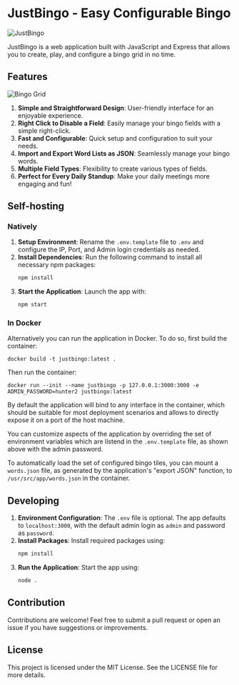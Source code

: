 # JustBingo - Easy Configurable Bingo

![JustBingo](https://github.com/user-attachments/assets/f136216a-919f-484f-b415-73798bbfc387)

JustBingo is a web application built with JavaScript and Express that allows you to create, play, and configure a bingo grid in no time.

## Features

![Bingo Grid](https://github.com/user-attachments/assets/1d6ebe5b-bc82-449e-a369-c258f59f2504)

1. **Simple and Straightforward Design**: User-friendly interface for an enjoyable experience.
2. **Right Click to Disable a Field**: Easily manage your bingo fields with a simple right-click.
3. **Fast and Configurable**: Quick setup and configuration to suit your needs.
4. **Import and Export Word Lists as JSON**: Seamlessly manage your bingo words.
5. **Multiple Field Types**: Flexibility to create various types of fields.
6. **Perfect for Every Daily Standup**: Make your daily meetings more engaging and fun!

## Self-hosting

### Natively

1. **Setup Environment**: Rename the `.env.template` file to `.env` and configure the IP, Port, and Admin login credentials as needed.
2. **Install Dependencies**: Run the following command to install all necessary npm packages:
   ```bash
   npm install
   ```
3. **Start the Application**: Launch the app with:
   ```bash
   npm start

### In Docker

Alternatively you can run the application in Docker. To do so, first build the container:
```
docker build -t justbingo:latest .
```

Then run the container:
```
docker run --init --name justbingo -p 127.0.0.1:3000:3000 -e ADMIN_PASSWORD=hunter2 justbingo:latest
```
By default the application will bind to any interface in the container, which
should be suitable for most deployment scenarios and allows to directly expose
it on a port of the host machine.

You can customize aspects of the application by overriding the set of
environment variables which are listend in the `.env.template` file, as shown
above with the admin password.

To automatically load the set of configured bingo tiles, you can mount a
`words.json` file, as generated by the application's "export JSON" function, to
`/usr/src/app/words.json` in the container.

## Developing

1. **Environment Configuration**: The `.env` file is optional. The app defaults to `localhost:3000`, with the default admin login as `admin` and password as `password`.
2. **Install Packages**: Install required packages using:
   ```bash
   npm install
   ```
3. **Run the Application**: Start the app using:
   ```bash
   node .
   ```

## Contribution

Contributions are welcome! Feel free to submit a pull request or open an issue if you have suggestions or improvements.

## License

This project is licensed under the MIT License. See the LICENSE file for more details.
